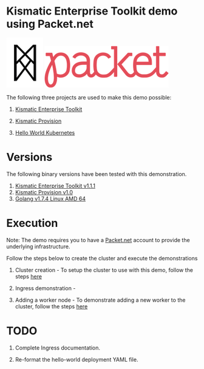 # Kismatic Enterprise Toolkit demo using Packet.net

![KET](img/logo.png?raw=true "KET Logo") ![Packet.net](img/packet-logo.png?raw=true "Packet.net Logo")

The following three projects are used to make this demo possible:

1. [Kismatic Enterprise Toolkit](https://github.com/apprenda/kismatic)

2. [Kismatic Provision](https://github.com/apprenda/kismatic-provision)

3. [Hello World Kubernetes](https://github.com/swade1987/hello-world-kubernetes)

# Versions

The following binary versions have been tested with this demonstration.

1. [Kismatic Enterprise Toolkit v1.1.1](https://github.com/apprenda/kismatic/releases/tag/v1.1.1)
2. [Kismatic Provision v1.0](https://github.com/apprenda/kismatic-provision/releases/tag/v1.0)
3. [Golang v1.7.4 Linux AMD 64](https://storage.googleapis.com/golang/go1.7.4.linux-amd64.tar.gz)

# Execution

Note: The demo requires you to have a [Packet.net](https://www.packet.net/) account to provide the underlying infrastructure.

Follow the steps below to create the cluster and execute the demonstrations

1. Cluster creation - To setup the cluster to use with this demo, follow the steps [here](docs/local-machine-setup.md)

2. Ingress demonstration -

3. Adding a worker node - To demonstrate adding a new worker to the cluster, follow the steps [here](docs/adding-a-worker-node.md)

# TODO

1. Complete Ingress documentation.

2. Re-format the hello-world deployment YAML file.